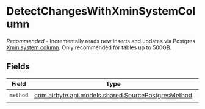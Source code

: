 # DetectChangesWithXminSystemColumn

<i>Recommended</i> - Incrementally reads new inserts and updates via Postgres <a href="https://docs.airbyte.com/integrations/sources/postgres/#xmin">Xmin system column</a>. Only recommended for tables up to 500GB.


## Fields

| Field                                                                                             | Type                                                                                              | Required                                                                                          | Description                                                                                       |
| ------------------------------------------------------------------------------------------------- | ------------------------------------------------------------------------------------------------- | ------------------------------------------------------------------------------------------------- | ------------------------------------------------------------------------------------------------- |
| `method`                                                                                          | [com.airbyte.api.models.shared.SourcePostgresMethod](../../models/shared/SourcePostgresMethod.md) | :heavy_check_mark:                                                                                | N/A                                                                                               |